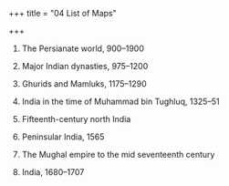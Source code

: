 +++
title = "04 List of Maps"

+++





1. The Persianate world, 900–1900

2. Major Indian dynasties, 975–1200

3. Ghurids and Mamluks, 1175–1290

4. India in the time of Muhammad bin Tughluq, 1325–51

5. Fifteenth-century north India

6. Peninsular India, 1565

7. The Mughal empire to the mid seventeenth century

8. India, 1680–1707




